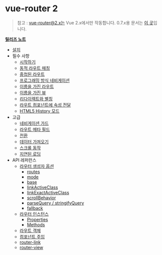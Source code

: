 # vue-router 2
<!--email_off-->
> 참고 : vue-router@2.x는 Vue 2.x에서만 작동합니다. 0.7.x용 문서는 [이 곳](https://github.com/vuejs/vue-router/tree/1.0/docs/en)입니다.
<!--/email_off-->
**[릴리즈 노트](https://github.com/vuejs/vue-router/releases)**

- [설치](installation.md)
- 필수 사항
  - [시작하기](essentials/getting-started.md)
  - [동적 라우트 매칭](essentials/dynamic-matching.md)
  - [중첩된 라우트](essentials/nested-routes.md)
  - [프로그래밍 방식 네비게이션](essentials/navigation.md)
  - [이름을 가진 라우트](essentials/named-routes.md)
  - [이름을 가진 뷰](essentials/named-views.md)
  - [리다이렉트와 별칭](essentials/redirect-and-alias.md)
  - [라우트 컴포넌트에 속성 전달](essentials/passing-props.md)
  - [HTML5 History 모드](essentials/history-mode.md)
- 고급
  - [네비게이션 가드](advanced/navigation-guards.md)
  - [라우트 메타 필드](advanced/meta.md)
  - [전환](advanced/transitions.md)
  - [데이터 가져오기](advanced/data-fetching.md)
  - [스크롤 동작](advanced/scroll-behavior.md)
  - [지연된 로딩](advanced/lazy-loading.md)
- API 레퍼런스
  - [라우터 생성자 옵션](api/options.md)
    - [routes](api/options.md#routes)
    - [mode](api/options.md#mode)
    - [base](api/options.md#base)
    - [linkActiveClass](api/options.md#linkactiveclass)
    - [linkExactActiveClass](api/options.md#linkexactactiveclass)
    - [scrollBehavior](api/options.md#scrollbehavior)
    - [parseQuery / stringifyQuery](api/options.md#parsequery--stringifyquery)
    - [fallback](api/options.md#fallback)
  - [라우터 인스턴스](api/router-instance.md)
    - [Properties](api/router-instance.md#properties)
    - [Methods](api/router-instance.md#methods)
  - [라우트 객체](api/route-object.md)
  - [컴포넌트 주입](api/component-injections.md)
  - [router-link](api/router-link.md)
  - [router-view](api/router-view.md)
